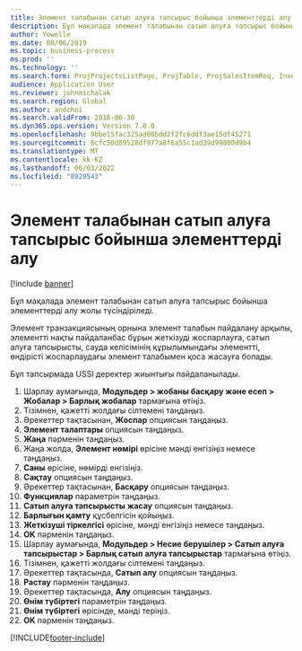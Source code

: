 ```yaml
---
title: Элемент талабынан сатып алуға тапсырыс бойынша элементтерді алу
description: Бұл мақалада элемент талабынан сатып алуға тапсырыс бойынша элементтерді алу жолы түсіндіріледі.
author: Yowelle
ms.date: 08/06/2019
ms.topic: business-process
ms.prod: ''
ms.technology: ''
ms.search.form: ProjProjectsListPage, ProjTable, ProjSalesItemReq, InventItemIdLookupSimple, PurchCreateFromSalesOrder, VendAccountItemLookup, PurchTable, PurchEditLines
audience: Application User
ms.reviewer: johnmichalak
ms.search.region: Global
ms.author: andchoi
ms.search.validFrom: 2016-06-30
ms.dyn365.ops.version: Version 7.0.0
ms.openlocfilehash: 9bbe15fac325ad00bdd2f2fc6ddf3ae15df45271
ms.sourcegitcommit: 6cfc50d89528df977a8f6a55c1ad39d99800d9b4
ms.translationtype: MT
ms.contentlocale: kk-KZ
ms.lasthandoff: 06/03/2022
ms.locfileid: "8929543"
---
```

# <a name="receive-items-on-purchase-order-from-item-requirement"></a>Элемент талабынан сатып алуға тапсырыс бойынша элементтерді алу

[!include [banner](../../includes/banner.md)]

Бұл мақалада элемент талабынан сатып алуға тапсырыс бойынша элементтерді алу жолы түсіндіріледі.

Элемент транзакциясының орнына элемент талабын пайдалану арқылы, элементті нақты пайдаланбас бұрын жеткізуді жоспарлауға, сатып алуға тапсырысты, сауда келісімінің құрылымындағы элементті, өндірісті жоспарлаудағы элемент талабымен қоса жасауға болады. 

Бұл тапсырмада USSI деректер жиынтығы пайдаланылады.

1. Шарлау аумағында, **Модульдер > жобаны басқару және есеп > Жобалар > Барлық жобалар** тармағына өтіңіз.
2. Тізімнен, қажетті жолдағы сілтемені таңдаңыз.
3. Әрекеттер тақтасынан, **Жоспар** опциясын таңдаңыз.
4. **Элемент талаптары** опциясын таңдаңыз.
5. **Жаңа** пәрменін таңдаңыз.
6. Жаңа жолда, **Элемент нөмірі** өрісіне мәнді енгізіңіз немесе таңдаңыз.
7. **Саны** өрісіне, нөмірді енгізіңіз.
8. **Сақтау** опциясын таңдаңыз.
9. Әрекеттер тақтасынан, **Басқару** опциясын таңдаңыз.
10. **Функциялар** параметрін таңдаңыз.
11. **Сатып алуға тапсырысты жасау** опциясын таңдаңыз.
12. **Барлығын қамту** құсбелгісін қойыңыз.
13. **Жеткізуші тіркелгісі** өрісіне, мәнді енгізіңіз немесе таңдаңыз.
14. **OK** пәрменін таңдаңыз.
15. Шарлау аумағында, **Модульдер > Несие берушілер > Сатып алуға тапсырыстар > Барлық сатып алуға тапсырыстар** тармағына өтіңіз.
16. Тізімнен, қажетті жолдағы сілтемені таңдаңыз.
17. Әрекеттер тақтасында, **Сатып алу** опциясын таңдаңыз.
18. **Растау** пәрменін таңдаңыз.
19. Әрекеттер тақтасында, **Алу** опциясын таңдаңыз.
20. **Өнім түбіртегі** параметрін таңдаңыз.
21. **Өнім түбіртегі** өрісінде, мәнді теріңіз.
22. **OK** пәрменін таңдаңыз.



[!INCLUDE[footer-include](../../includes/footer-banner.md)]